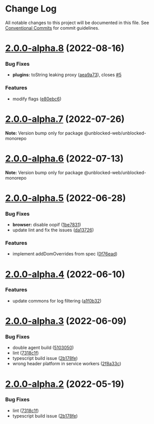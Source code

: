 # Change Log

All notable changes to this project will be documented in this file.
See [Conventional Commits](https://conventionalcommits.org) for commit guidelines.

# [2.0.0-alpha.8](https://github.com/ulixee/ulixee/compare/v2.0.0-alpha.7...v2.0.0-alpha.8) (2022-08-16)


### Bug Fixes

* **plugins:** toString leaking proxy ([aea9a73](https://github.com/ulixee/ulixee/commit/aea9a735ed4b19b884140ab68348683a13b786c6)), closes [#5](https://github.com/ulixee/ulixee/issues/5)


### Features

* modify flags ([e80ebc6](https://github.com/ulixee/ulixee/commit/e80ebc607f75026668803e5f46531d0754aeb65d))





# [2.0.0-alpha.7](https://github.com/ulixee/ulixee/compare/v2.0.0-alpha.6...v2.0.0-alpha.7) (2022-07-26)

**Note:** Version bump only for package @unblocked-web/unblocked-monorepo





# [2.0.0-alpha.6](https://github.com/ulixee/ulixee/compare/v2.0.0-alpha.5...v2.0.0-alpha.6) (2022-07-13)

**Note:** Version bump only for package @unblocked-web/unblocked-monorepo





# [2.0.0-alpha.5](https://github.com/ulixee/ulixee/compare/v2.0.0-alpha.4...v2.0.0-alpha.5) (2022-06-28)


### Bug Fixes

* **browser:** disable oopif ([1be7831](https://github.com/ulixee/ulixee/commit/1be7831d4373d433ef5e7d9b282c3306c898e0e5))
* update lint and fix the issues ([da13726](https://github.com/ulixee/ulixee/commit/da13726fa4bd6791e1c9f3a32580dea09bd89572))


### Features

* implement addDomOverrides from spec ([0f76ead](https://github.com/ulixee/ulixee/commit/0f76eadea61c16d40e14ffceeec276a4b65c0071))





# [2.0.0-alpha.4](https://github.com/ulixee/ulixee/compare/v2.0.0-alpha.3...v2.0.0-alpha.4) (2022-06-10)


### Features

* update commons for log filtering ([a1f0b32](https://github.com/ulixee/ulixee/commit/a1f0b3273144250aaa72f6950e76db016a5d074f))





# [2.0.0-alpha.3](https://github.com/ulixee/ulixee/compare/v2.0.0-alpha.1...v2.0.0-alpha.3) (2022-06-09)


### Bug Fixes

* double agent build ([5103050](https://github.com/ulixee/ulixee/commit/510305084c8e2d20d9dc8380913ab15676b2fcc8))
* lint ([7318c1f](https://github.com/ulixee/ulixee/commit/7318c1f7883679a9a26cf0725e016c52fa8a7f6f))
* typescript build issue ([2b178fe](https://github.com/ulixee/ulixee/commit/2b178fe2d30923a7a970636a42ab9e78bbaa79a3))
* wrong header platform in service workers ([2f8a33c](https://github.com/ulixee/ulixee/commit/2f8a33c1e130614429e83cd1fb3c7839a46974b2))





# [2.0.0-alpha.2](https://github.com/ulixee/ulixee/compare/v2.0.0-alpha.1...v2.0.0-alpha.2) (2022-05-19)


### Bug Fixes

* lint ([7318c1f](https://github.com/ulixee/ulixee/commit/7318c1f7883679a9a26cf0725e016c52fa8a7f6f))
* typescript build issue ([2b178fe](https://github.com/ulixee/ulixee/commit/2b178fe2d30923a7a970636a42ab9e78bbaa79a3))
